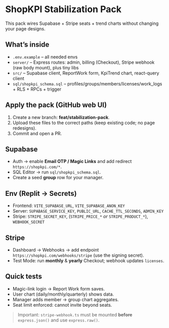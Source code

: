 # ShopKPI Stabilization Pack

This pack wires Supabase + Stripe seats + trend charts without changing your page designs.

## What’s inside
- `.env.example` – all needed envs
- `server/` – Express routes: admin, billing (Checkout), Stripe webhook (raw body mount), plus tiny libs
- `src/` – Supabase client, ReportWork form, KpiTrend chart, react-query client
- `sql/shopkpi_schema.sql` – profiles/groups/members/licenses/work_logs + RLS + RPCs + trigger

## Apply the pack (GitHub web UI)
1. Create a new branch: **feat/stabilization-pack**.
2. Upload these files to the correct paths (keep existing code; no page redesigns).
3. Commit and open a PR.

## Supabase
- Auth → enable **Email OTP / Magic Links** and add redirect `https://shopkpi.com/*`.
- SQL Editor → run `sql/shopkpi_schema.sql`.
- Create a seed **group** row for your manager.

## Env (Replit → Secrets)
- Frontend: `VITE_SUPABASE_URL`, `VITE_SUPABASE_ANON_KEY`
- Server: `SUPABASE_SERVICE_KEY`, `PUBLIC_URL`, `CACHE_TTL_SECONDS`, `ADMIN_KEY`
- Stripe: `STRIPE_SECRET_KEY`, (`STRIPE_PRICE_*` *or* `STRIPE_PRODUCT_*`), `WEBHOOK_SECRET`

## Stripe
- Dashboard → Webhooks → add endpoint `https://shopkpi.com/webhooks/stripe` (use the signing secret).
- Test Mode: run **monthly** & **yearly** Checkout; webhook updates `licenses`.

## Quick tests
- Magic-link login → Report Work form saves.
- User chart (daily/monthly/quarterly) shows data.
- Manager adds member → group chart aggregates.
- Seat limit enforced: cannot invite beyond seats.

> Important: `stripe-webhook.ts` must be mounted **before** `express.json()` and use `express.raw()`.
